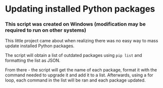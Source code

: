 # Updating installed Python packages

### This script was created on Windows (modification may be required to run on other systems)

This little project came about when realizing there was no easy way to mass update installed Python packages.

The script will obtain a list of outdated packages using `pip list` and formatting the list as JSON.

From there - the script will get the name of each package, format it with the command needed to upgrade it and add it to a list. Afterwards, using a for loop, each command in the list will be ran and each package updated.
